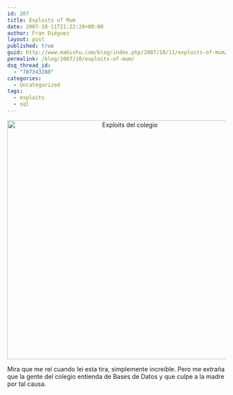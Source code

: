 ```yaml
---
id: 207
title: Exploits of Mum
date: 2007-10-11T21:22:28+00:00
author: Fran Diéguez
layout: post
published: true
guid: http://www.mabishu.com/blog/index.php/2007/10/11/exploits-of-mum/
permalink: /blog/2007/10/exploits-of-mum/
dsq_thread_id:
  - "707243280"
categories:
  - Uncategorized
tags:
  - exploits
  - sql
---
```

<p align="center">
<img src="/assets/exploits_of_a_mom.png" alt="Exploits del colegio" width="550" />
</p>

Mira que me reí cuando lei esta tira, simplemente increible. Pero me extraña que la gente del colegio entienda de Bases de Datos y que culpe a la madre por tal causa.
